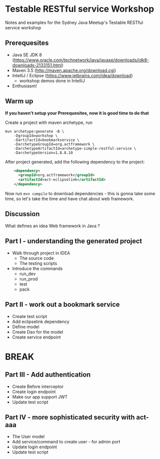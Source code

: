 # Testable RESTful service Workshop

Notes and examples for the Sydney Java Meetup's Testable RESTful service workshop

## Prerequesites

* Java SE JDK 8  (https://www.oracle.com/technetwork/java/javase/downloads/jdk8-downloads-2133151.html)
* Maven 3.5 (http://maven.apache.org/download.cgi)
* IntelliJ / Eclipse (https://www.jetbrains.com/idea/download)
  - workshop demos done in IntelliJ
* Enthusiasm!

## Warm up

**If you haven't setup your Prerequesites, now it is good time to do that**

Create a project with maven archetype, run

```
mvn archetype:generate -B \
    -DgroupId=workshop \
    -DartifactId=bookmarkservice \
    -DarchetypeGroupId=org.actframework \
    -DarchetypeArtifactId=archetype-simple-restful-service \
    -DarchetypeVersion=1.8.8.10
```

After project generated, add the following dependency to the project:

```xml
    <dependency>
      <groupId>org.actframework</groupId>
      <artifactId>act-eclipselink</artifactId>
    </dependency>
```

Now run `mvn compile` to download dependencies - this is gonna take some time, so let's take the time and have chat about web framework.

## Discussion

What defines an idea Web framework in Java ?

## Part I - understanding the generated project

* Walk through project in IDEA
  - The source code
  - The testing scripts
* Introduce the commands
  - run_dev
  - run_prod
  - test
  - pack
  
## Part II - work out a bookmark service 

* Create test script
* Add eclipselink dependency
* Define model 
* Create Dao for the model
* Create service endpoint

# BREAK

## Part III - Add authentication

* Create Before interceptor
* Create login endpoint
* Make our app support JWT
* Update test script

## Part IV - more sophisticated security with act-aaa

* The User model
* Add service/command to create user - for admin port
* Update login endpoint
* Update test script
